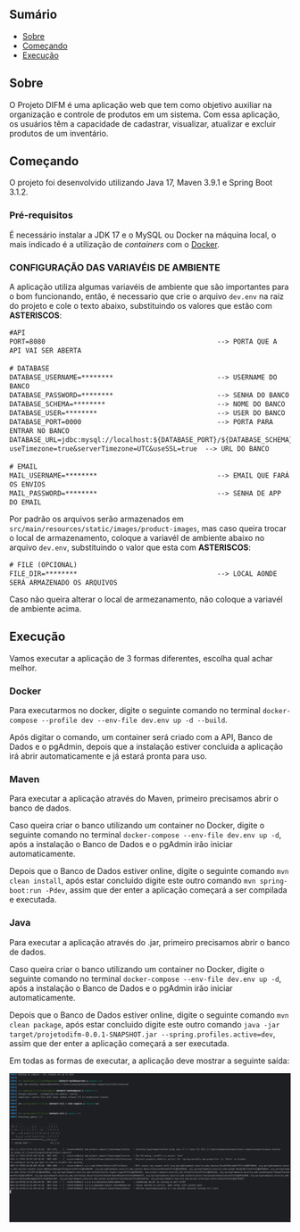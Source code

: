 ## Sumário

- [Sobre](#about)
- [Começando](#started)
- [Execução](#execution)

## Sobre <a name = "about"></a>

O Projeto DIFM é uma aplicação web que tem como objetivo auxiliar na organização e controle de produtos em um sistema. 
Com essa aplicação, os usuários têm a capacidade de cadastrar, visualizar, atualizar e excluir produtos de um inventário. 

## Começando <a name = "started"></a>

O projeto foi desenvolvido utilizando Java 17, Maven 3.9.1 e Spring Boot 3.1.2. 

### Pré-requisitos

É necessário instalar a JDK 17 e o MySQL ou Docker na máquina local, o mais indicado é a utilização de _containers_ com o [Docker](https://www.docker.com/).

### CONFIGURAÇÃO DAS VARIAVÉIS DE AMBIENTE

A aplicação utiliza algumas variavéis de ambiente que são importantes para o bom funcionando, então, é necessario que crie o arquivo ```dev.env``` na raiz do projeto e cole o texto abaixo, substituindo os valores que estão com **ASTERISCOS**:
```
#API
PORT=8080                                           --> PORTA QUE A API VAI SER ABERTA

# DATABASE        
DATABASE_USERNAME=********                          --> USERNAME DO BANCO
DATABASE_PASSWORD=********                          --> SENHA DO BANCO
DATABASE_SCHEMA=********                            --> NOME DO BANCO
DATABASE_USER=********                              --> USER DO BANCO
DATABASE_PORT=0000                                  --> PORTA PARA ENTRAR NO BANCO
DATABASE_URL=jdbc:mysql://localhost:${DATABASE_PORT}/${DATABASE_SCHEMA}?useTimezone=true&serverTimezone=UTC&useSSL=true  --> URL DO BANCO

# EMAIL
MAIL_USERNAME=********                              --> EMAIL QUE FARÁ OS ENVIOS
MAIL_PASSWORD=********                              --> SENHA DE APP DO EMAIL
```

Por padrão os arquivos serão armazenados em ```src/main/resources/static/images/product-images```, mas caso queira trocar o local de armazenamento, coloque a variavél de ambiente abaixo no arquivo ```dev.env```, substituindo o valor que esta com **ASTERISCOS**:
```
# FILE (OPCIONAL)
FILE_DIR=********                                   --> LOCAL AONDE SERÁ ARMAZENADO OS ARQUIVOS
```

Caso não queira alterar o local de armezanamento, não coloque a variavél de ambiente acima.

## Execução <a name = "execution"></a>

Vamos executar a aplicação de 3 formas diferentes, escolha qual achar melhor.

### Docker

Para executarmos no docker, digite o seguinte comando no terminal ```docker-compose --profile dev --env-file dev.env up -d --build```.

Após digitar o comando, um container será criado com a API, Banco de Dados e o pgAdmin, depois que a instalação estiver concluida a aplicação irá abrir automaticamente e já estará pronta para uso.

### Maven

Para executar a aplicação através do Maven, primeiro precisamos abrir o banco de dados.

Caso queira criar o banco utilizando um container no Docker, digite o seguinte comando no terminal ```docker-compose --env-file dev.env up -d```, após a instalação o Banco de Dados e o pgAdmin irão iniciar automaticamente.

Depois que o Banco de Dados estiver online, digite o seguinte comando ```mvn clean install```, após estar concluido digite este outro comando ```mvn spring-boot:run -Pdev```, assim que der enter a aplicação começará a ser compilada e executada.

### Java

Para executar a aplicação através do .jar, primeiro precisamos abrir o banco de dados.

Caso queira criar o banco utilizando um container no Docker, digite o seguinte comando no terminal ```docker-compose --env-file dev.env up -d```, após a instalação o Banco de Dados e o pgAdmin irão iniciar automaticamente.

Depois que o Banco de Dados estiver online, digite o seguinte comando ```mvn clean package```, após estar concluido digite este outro comando ```java -jar target/projetodifm-0.0.1-SNAPSHOT.jar --spring.profiles.active=dev```, assim que der enter a aplicação começará a ser executada. 

Em todas as formas de executar, a aplicação deve mostrar a seguinte saída:

![spring_output](spring-out.png)
